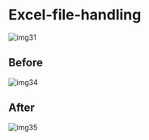 # Excel-file-handling
![img31](https://github.com/Darshanas17/Excel-file-handling/assets/85927052/fe9ee199-4431-4920-b481-8ea293f48c5f)




## Before
![img34](https://github.com/Darshanas17/Excel-file-handling/assets/85927052/11a63876-6240-4524-90fc-30c89385728b)




## After
![img35](https://github.com/Darshanas17/Excel-file-handling/assets/85927052/fe2b4442-83e7-4361-9b9c-bd9f8d05d1a7)









